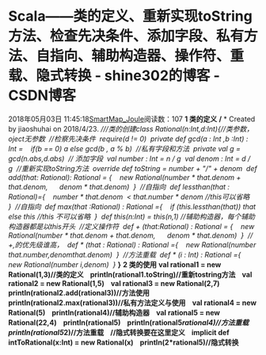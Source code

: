 # Scala——类的定义、重新实现toString方法、检查先决条件、添加字段、私有方法、自指向、辅助构造器、操作符、重载、隐式转换 - shine302的博客 - CSDN博客
2018年05月03日 11:45:18[SmartMap_Joule](https://me.csdn.net/shine302)阅读数：107
**1 类的定义**
**/** * Created by jiaoshuhai on 2018/4/23. *///类的创建class Rational(n:Int,d:Int){//类参数，oject无参数  //检察先决条件  require(d != 0)  private def gcd(a : Int ,b :Int) : Int =    if(b == 0) a else gcd(b , a % b)  //私有字段和方法  private val g = gcd(n.abs,d.abs)  // 添加字段  val number : Int = n / g  val denom : Int = d / g  //重新实现toString方法  override def toString = number + "/" + denom  def add(that: Rational): Rational = {    new Rational(number * that.denom + that.denom,      denom * that.denom)  }  //自指向  def lessthan(that : Rational)={    number * that.denom  < that.number * denom //this可以省略  }  //自指向  def max(that :Rational) : Rational ={    if (this.lessthan(that)) that else this //this 不可以省略  }  def this(n:Int) = this(n,1) //辅助构造器，每个辅助构造器都是以this开头  //定义操作符  def + (that:Rational) : Rational = {    new Rational(number * that.denom + that.denom,      denom * that.denom)  }  // +,*的优先级谁高，*  def * (that : Rational) : Rational ={    new Rational(number *that.number,denom*that.denom)  }  //方法重载  def * (i : Int) : Rational ={    new Rational(number *i,denom)  }**
**}**
**2 类的使用**
**val rational1 = new Rational(1,3)//类的定义    println(rational1.toString)//重新tostring方法    val rational2 = new Rational(1,5)    val rational3 = new Rational(2,7)    println(rational2.add(rational3))//方法使用    println(rational2.max(rational3))//私有方法定义与使用    val rational4 = new Rational(5)    println(rational4)//辅助构造器    val rational5 = new Rational(22,4)    println(rational5)    println(rational5*rational4)//方法重载    println(rational5*2)//方法重载    //隐式转换要在这里定义    implicit def intToRational(x:Int) = new Rational(x)    println(2*rational5)//隐式转换**

